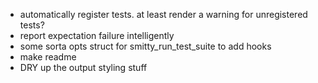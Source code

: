 - automatically register tests. at least render a warning for unregistered tests?
- report expectation failure intelligently
- some sorta opts struct for smitty_run_test_suite to add hooks
- make readme
- DRY up the output styling stuff
